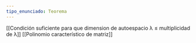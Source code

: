 ```yaml
---
tipo_enunciado: Teorema
---
```

[[Condición suficiente para que dimension de autoespacio λ ≤ multiplicidad de λ]]
[[Polinomio característico de matriz]]